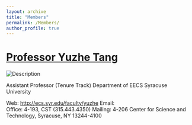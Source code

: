 ```yaml
---
layout: archive
title: "Members"
permalink: /Members/
author_profile: true
---
```




[Professor Yuzhe Tang](http://tristartom.github.io/index.html)
======
![Description](/images/bio-photo.jpg)

Assistant Professor (Tenure Track) 
  Department of EECS 
  Syracuse University 
 
  Web: http://ecs.syr.edu/faculty/yuzhe 
  Email:  
  Office: 4-193, CST (315.443.4350) 
  Mailing: 4-206 Center for Science and Technology, Syracuse, NY 13244-4100 